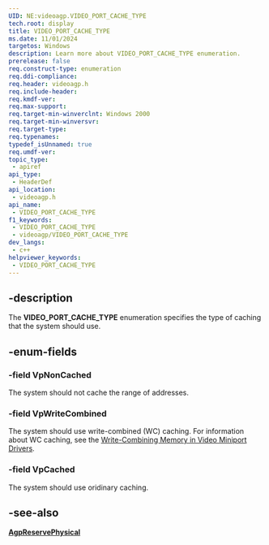 ```yaml
---
UID: NE:videoagp.VIDEO_PORT_CACHE_TYPE
tech.root: display
title: VIDEO_PORT_CACHE_TYPE
ms.date: 11/01/2024
targetos: Windows
description: Learn more about VIDEO_PORT_CACHE_TYPE enumeration.
prerelease: false
req.construct-type: enumeration
req.ddi-compliance: 
req.header: videoagp.h
req.include-header: 
req.kmdf-ver: 
req.max-support: 
req.target-min-winverclnt: Windows 2000
req.target-min-winversvr: 
req.target-type: 
req.typenames: 
typedef_isUnnamed: true
req.umdf-ver: 
topic_type:
 - apiref
api_type:
 - HeaderDef
api_location:
 - videoagp.h
api_name:
 - VIDEO_PORT_CACHE_TYPE
f1_keywords:
 - VIDEO_PORT_CACHE_TYPE
 - videoagp/VIDEO_PORT_CACHE_TYPE
dev_langs:
 - c++
helpviewer_keywords:
 - VIDEO_PORT_CACHE_TYPE
---
```


## -description

The **VIDEO_PORT_CACHE_TYPE** enumeration specifies the type of caching that the system should use.

## -enum-fields

### -field VpNonCached

The system should not cache the range of addresses.

### -field VpWriteCombined

The system should use write-combined (WC) caching. For information about WC caching, see the [Write-Combining Memory in Video Miniport Drivers](/previous-versions/windows/hardware/design/dn642116(v=vs.85)).

### -field VpCached

The system should use oridinary caching.

## -see-also

[**AgpReservePhysical**](nc-videoagp-pagp_reserve_physical.md)
